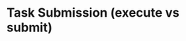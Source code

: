 <!-- TODO: Add content for this topic -->

# Task Submission (execute vs submit)

<!-- Content will be added later -->
